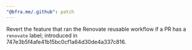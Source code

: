 ```yaml
---
"@bfra.me/.github": patch
---
```


Revert the feature that ran the Renovate reusable workflow if a PR has a `renovate` label; introduced in 747e3b5f4afe41b15bc0cf1a64d30de4a337c816.
  